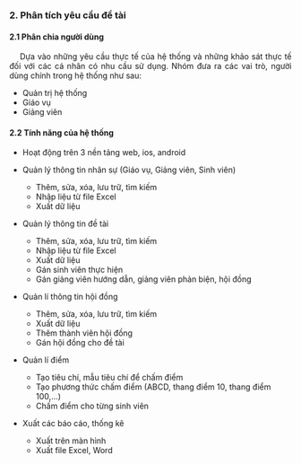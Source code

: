 ### **2. Phân tích yêu cầu đề tài**

#### 2.1 Phân chia người dùng

<p style='text-align: justify;'>
&emsp;
Dựa vào những yêu cầu thực tế của hệ thống và những khảo sát thực tế đối với các
cá nhân có nhu cầu sử dụng. Nhóm đưa ra các vai trò, người dùng chính trong hệ thống như sau:
</p>

- Quản trị hệ thống
- Giáo vụ
- Giảng viên

#### 2.2 Tính năng của hệ thống

- Hoạt động trên 3 nền tảng web, ios, android

- Quản lý thông tin nhân sự (Giáo vụ, Giảng viên, Sinh viên)

  - Thêm, sửa, xóa, lưu trữ, tìm kiếm
  - Nhập liệu từ file Excel
  - Xuất dữ liệu

- Quản lý thông tin đề tài

  - Thêm, sửa, xóa, lưu trữ, tìm kiếm
  - Nhập liệu từ file Excel
  - Xuất dữ liệu
  - Gán sinh viên thực hiện
  - Gán giảng viên hướng dẫn, giảng viên phản biện, hội đồng

- Quản lí thông tin hội đồng

  - Thêm, sửa, xóa, lưu trữ, tìm kiếm
  - Xuất dữ liệu
  - Thêm thành viên hội đồng
  - Gán hội đồng cho đề tài

- Quản lí điểm

  - Tạo tiêu chí, mẫu tiêu chí để chấm điểm
  - Tạo phương thức chấm điểm (ABCD, thang điểm 10, thang điểm 100,...)
  - Chấm điểm cho từng sinh viên

- Xuất các báo cáo, thống kê
  - Xuất trên màn hình
  - Xuất file Excel, Word

<div style="page-break-after: always;"></div>

